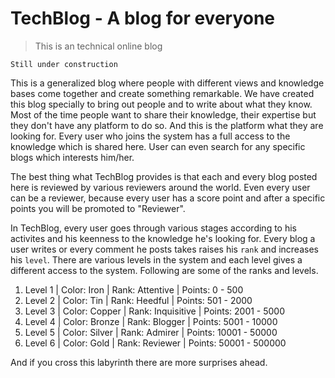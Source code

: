 # TechBlog - A blog for everyone
> This is an technical online blog

`Still under construction`

This is a generalized blog where people with different views and knowledge bases come together and create something remarkable.
We have created this blog specially to bring out people and to write about what they know. Most of the time people want to share their knowledge, their expertise but they don't have any platform to do so. And this is the platform what they are looking for. Every user who joins the system has a full access to the knowledge which is shared here. User can even search for any specific blogs which interests him/her.

The best thing what TechBlog provides is that each and every blog posted here is reviewed by various reviewers around the world. Even every user can be a reviewer, because every user has a score point and after a specific points you will be promoted to "Reviewer".

In TechBlog, every user goes through various stages according to his activites and his keenness to the knowledge he's looking for. Every blog a user writes or every comment he posts takes raises his `rank` and increases his `level`. There are various levels in the system and each level gives a different access to the system. Following are some of the ranks and levels.

1. Level 1 | Color: Iron   | Rank: Attentive   | Points: 0     - 500
2. Level 2 | Color: Tin    | Rank: Heedful     | Points: 501   - 2000
3. Level 3 | Color: Copper | Rank: Inquisitive | Points: 2001  - 5000
4. Level 4 | Color: Bronze | Rank: Blogger     | Points: 5001  - 10000
5. Level 5 | Color: Silver | Rank: Admirer     | Points: 10001 - 50000
6. Level 6 | Color: Gold   | Rank: Reviewer    | Points: 50001 - 500000

And if you cross this labyrinth there are more surprises ahead.
